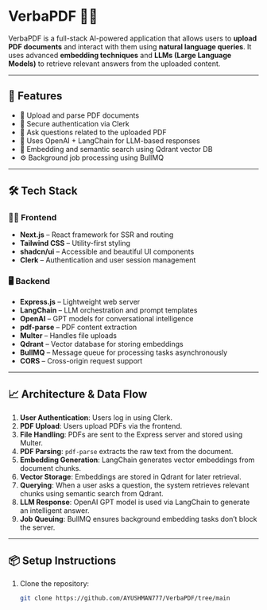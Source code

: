 # VerbaPDF 🧠📄

VerbaPDF is a full-stack AI-powered application that allows users to **upload PDF documents** and interact with them using **natural language queries**. It uses advanced **embedding techniques** and **LLMs (Large Language Models)** to retrieve relevant answers from the uploaded content.

---

## 🚀 Features

- 📄 Upload and parse PDF documents
- 🔐 Secure authentication via Clerk
- 🧠 Ask questions related to the uploaded PDF
- 🤖 Uses OpenAI + LangChain for LLM-based responses
- 🧬 Embedding and semantic search using Qdrant vector DB
- ⚙️ Background job processing using BullMQ

---

## 🛠 Tech Stack

### 🧑‍💻 Frontend
- **Next.js** – React framework for SSR and routing
- **Tailwind CSS** – Utility-first styling
- **shadcn/ui** – Accessible and beautiful UI components
- **Clerk** – Authentication and user session management

### 🖥 Backend
- **Express.js** – Lightweight web server
- **LangChain** – LLM orchestration and prompt templates
- **OpenAI** – GPT models for conversational intelligence
- **pdf-parse** – PDF content extraction
- **Multer** – Handles file uploads
- **Qdrant** – Vector database for storing embeddings
- **BullMQ** – Message queue for processing tasks asynchronously
- **CORS** – Cross-origin request support

---

## 📈 Architecture & Data Flow

1. **User Authentication**: Users log in using Clerk.
2. **PDF Upload**: Users upload PDFs via the frontend.
3. **File Handling**: PDFs are sent to the Express server and stored using Multer.
4. **PDF Parsing**: `pdf-parse` extracts the raw text from the document.
5. **Embedding Generation**: LangChain generates vector embeddings from document chunks.
6. **Vector Storage**: Embeddings are stored in Qdrant for later retrieval.
7. **Querying**: When a user asks a question, the system retrieves relevant chunks using semantic search from Qdrant.
8. **LLM Response**: OpenAI GPT model is used via LangChain to generate an intelligent answer.
9. **Job Queuing**: BullMQ ensures background embedding tasks don’t block the server.

---

## 📦 Setup Instructions

1. Clone the repository:
   ```bash
   git clone https://github.com/AYUSHMAN777/VerbaPDF/tree/main
